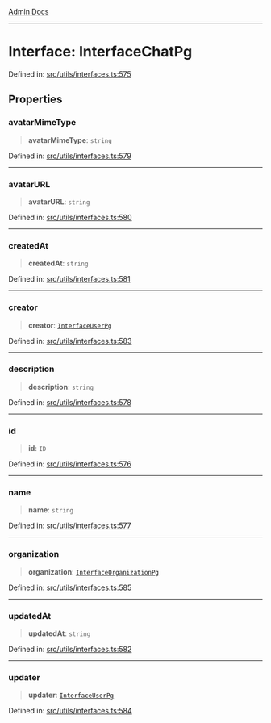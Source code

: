 [Admin Docs](/)

***

# Interface: InterfaceChatPg

Defined in: [src/utils/interfaces.ts:575](https://github.com/PalisadoesFoundation/talawa-admin/blob/main/src/utils/interfaces.ts#L575)

## Properties

### avatarMimeType

> **avatarMimeType**: `string`

Defined in: [src/utils/interfaces.ts:579](https://github.com/PalisadoesFoundation/talawa-admin/blob/main/src/utils/interfaces.ts#L579)

***

### avatarURL

> **avatarURL**: `string`

Defined in: [src/utils/interfaces.ts:580](https://github.com/PalisadoesFoundation/talawa-admin/blob/main/src/utils/interfaces.ts#L580)

***

### createdAt

> **createdAt**: `string`

Defined in: [src/utils/interfaces.ts:581](https://github.com/PalisadoesFoundation/talawa-admin/blob/main/src/utils/interfaces.ts#L581)

***

### creator

> **creator**: [`InterfaceUserPg`](InterfaceUserPg.md)

Defined in: [src/utils/interfaces.ts:583](https://github.com/PalisadoesFoundation/talawa-admin/blob/main/src/utils/interfaces.ts#L583)

***

### description

> **description**: `string`

Defined in: [src/utils/interfaces.ts:578](https://github.com/PalisadoesFoundation/talawa-admin/blob/main/src/utils/interfaces.ts#L578)

***

### id

> **id**: `ID`

Defined in: [src/utils/interfaces.ts:576](https://github.com/PalisadoesFoundation/talawa-admin/blob/main/src/utils/interfaces.ts#L576)

***

### name

> **name**: `string`

Defined in: [src/utils/interfaces.ts:577](https://github.com/PalisadoesFoundation/talawa-admin/blob/main/src/utils/interfaces.ts#L577)

***

### organization

> **organization**: [`InterfaceOrganizationPg`](InterfaceOrganizationPg.md)

Defined in: [src/utils/interfaces.ts:585](https://github.com/PalisadoesFoundation/talawa-admin/blob/main/src/utils/interfaces.ts#L585)

***

### updatedAt

> **updatedAt**: `string`

Defined in: [src/utils/interfaces.ts:582](https://github.com/PalisadoesFoundation/talawa-admin/blob/main/src/utils/interfaces.ts#L582)

***

### updater

> **updater**: [`InterfaceUserPg`](InterfaceUserPg.md)

Defined in: [src/utils/interfaces.ts:584](https://github.com/PalisadoesFoundation/talawa-admin/blob/main/src/utils/interfaces.ts#L584)
